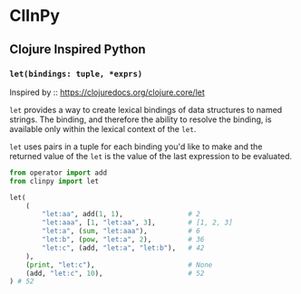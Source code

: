 # ClInPy
## Clojure Inspired Python

### `let(bindings: tuple, *exprs)`
Inspired by :: https://clojuredocs.org/clojure.core/let

`let` provides a way to create lexical bindings of data structures to named strings. The binding, and therefore the ability to resolve the binding, is available only within the lexical context of the `let`.

`let` uses pairs in a tuple for each binding you'd like to make and the returned value of the `let` is the value of the last expression to be evaluated.

```python
from operator import add
from clinpy import let

let(
    (
        "let:aa", add(1, 1),                # 2
        "let:aaa", [1, "let:aa", 3],        # [1, 2, 3]
        "let:a", (sum, "let:aaa"),          # 6
        "let:b", (pow, "let:a", 2),         # 36
        "let:c", (add, "let:a", "let:b"),   # 42
    ),
    (print, "let:c"),                       # None
    (add, "let:c", 10),                     # 52
) # 52
```
